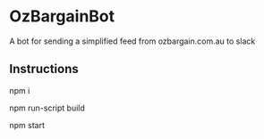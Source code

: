 # OzBargainBot
A bot for sending a simplified feed from ozbargain.com.au to slack

## Instructions

npm i

npm run-script build

npm start
